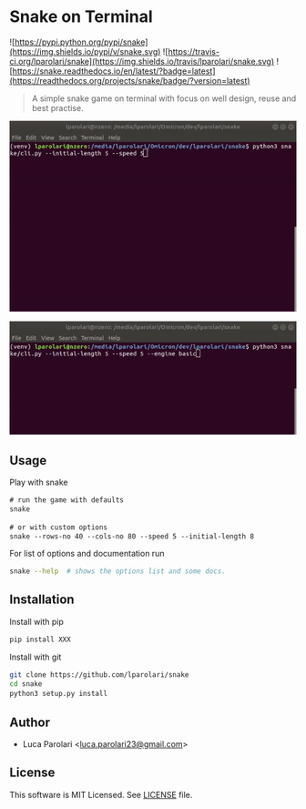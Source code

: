 # Snake on Terminal

![https://pypi.python.org/pypi/snake](https://img.shields.io/pypi/v/snake.svg)
![https://travis-ci.org/lparolari/snake](https://img.shields.io/travis/lparolari/snake.svg)
![https://snake.readthedocs.io/en/latest/?badge=latest](https://readthedocs.org/projects/snake/badge/?version=latest)

> A simple snake game on terminal with focus on well design, reuse and best practise.

![snake-1.gif](snake-1.gif)

![snake-2.gif](snake-2.gif)


## Usage

Play with snake
```
# run the game with defaults
snake

# or with custom options
snake --rows-no 40 --cols-no 80 --speed 5 --initial-length 8

```

For list of options and documentation run
```bash
snake --help  # shows the options list and some docs.
```


## Installation

Install with pip
```bash
pip install XXX
```

Install with git
```bash
git clone https://github.com/lparolari/snake
cd snake
python3 setup.py install
```


## Author

- Luca Parolari <<luca.parolari23@gmail.com>>


## License

This software is MIT Licensed. See [LICENSE](LICENSE) file.
